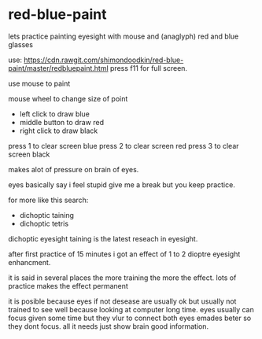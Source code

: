 # red-blue-paint

lets practice painting eyesight with mouse and (anaglyph) red and blue glasses

use: https://cdn.rawgit.com/shimondoodkin/red-blue-paint/master/redbluepaint.html
press f11 for full screen.

use mouse to paint

mouse wheel to change size of point

* left click to draw blue
* middle button to draw red
* right click to draw black

press 1 to clear screen blue
press 2 to clear screen red 
press 3 to clear screen black

makes alot of pressure on brain of eyes.

eyes basically say i feel stupid give me a break but you keep practice.

for more like this search:

* dichoptic taining
* dichoptic tetris

dichoptic eyesight taining is the latest reseach in eyesight.

after first practice of 15 minutes i got an effect of 1 to 2 dioptre eyesight enhancment.

it is said in several places the more training the more the effect. lots of practice makes the effect permanent


it is posible because eyes if not desease are usually ok
but usually not trained to see well because looking at computer long time.
eyes usually can focus given some time but they vlur to connect both eyes emades beter so they dont focus.
all it needs just show brain good information.
